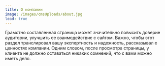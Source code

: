 ```yaml
---
title: О компании
image: /images/cmsUploads/about.jpg
lead: true
---
```

Грамотно составленная страница может значительно повысить доверие аудитории, улучшить ее взаимодействие с сайтом. Важно, чтобы этот раздел транслировал вашу экспертность и надежность, рассказывал о ценностях компании. Одним словом, после просмотра страницы, у клиента не должно оставаться никаких сомнений, что с вами можно иметь дело.

